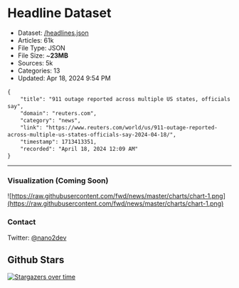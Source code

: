 # Headline Dataset

- Dataset: [/headlines.json](https://raw.githubusercontent.com/fwd/news/master/headlines.json) 
- Articles: 61k
- File Type: JSON
- File Size: ~**23MB**
- Sources: 5k
- Categories: 13
- Updated: Apr 18, 2024 9:54 PM

```
{
    "title": "911 outage reported across multiple US states, officials say",
    "domain": "reuters.com",
    "category": "news",
    "link": "https://www.reuters.com/world/us/911-outage-reported-across-multiple-us-states-officials-say-2024-04-18/",
    "timestamp": 1713413351,
    "recorded": "April 18, 2024 12:09 AM"
}
```

---

### Visualization (Coming Soon)

![https://raw.githubusercontent.com/fwd/news/master/charts/chart-1.png](https://raw.githubusercontent.com/fwd/news/master/charts/chart-1.png)

### Contact 

Twitter: [@nano2dev](https://twitter.com/nano2dev)

## Github Stars

[![Stargazers over time](https://starchart.cc/fwd/news.svg)](https://starchart.cc/fwd/news)
